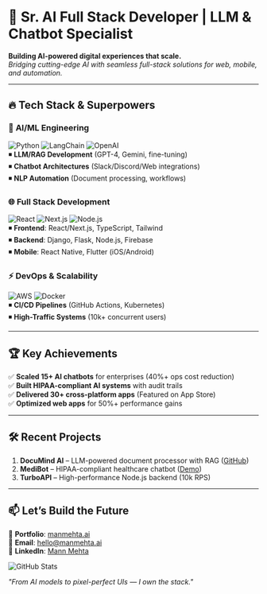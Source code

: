 # 🚀 Sr. AI Full Stack Developer | LLM & Chatbot Specialist 

**Building AI-powered digital experiences that scale.**  
*Bridging cutting-edge AI with seamless full-stack solutions for web, mobile, and automation.*

---

## 🔥 **Tech Stack & Superpowers**  

### 🤖 **AI/ML Engineering**  
![Python](https://img.shields.io/badge/Python-3776AB?style=flat&logo=python&logoColor=white)
![LangChain](https://img.shields.io/badge/LangChain-00ADD8?style=flat&logo=python&logoColor=white)
![OpenAI](https://img.shields.io/badge/OpenAI-412991?style=flat&logo=openai&logoColor=white)  
◾ **LLM/RAG Development** (GPT-4, Gemini, fine-tuning)  
◾ **Chatbot Architectures** (Slack/Discord/Web integrations)  
◾ **NLP Automation** (Document processing, workflows)  

### 🌐 **Full Stack Development**  
![React](https://img.shields.io/badge/React-61DAFB?style=flat&logo=react&logoColor=black)
![Next.js](https://img.shields.io/badge/Next.js-000000?style=flat&logo=nextdotjs&logoColor=white)
![Node.js](https://img.shields.io/badge/Node.js-339933?style=flat&logo=nodedotjs&logoColor=white)  
◾ **Frontend**: React/Next.js, TypeScript, Tailwind  
◾ **Backend**: Django, Flask, Node.js, Firebase  
◾ **Mobile**: React Native, Flutter (iOS/Android)  

### ⚡ **DevOps & Scalability**  
![AWS](https://img.shields.io/badge/AWS-232F3E?style=flat&logo=amazonaws&logoColor=white)
![Docker](https://img.shields.io/badge/Docker-2496ED?style=flat&logo=docker&logoColor=white)  
◾ **CI/CD Pipelines** (GitHub Actions, Kubernetes)  
◾ **High-Traffic Systems** (10k+ concurrent users)  

---

## 🏆 **Key Achievements**  
✅ **Scaled 15+ AI chatbots** for enterprises (40%+ ops cost reduction)  
✅ **Built HIPAA-compliant AI systems** with audit trails  
✅ **Delivered 30+ cross-platform apps** (Featured on App Store)  
✅ **Optimized web apps** for 50%+ performance gains  

---

## 🛠️ **Recent Projects**  
1. **DocuMind AI** – LLM-powered document processor with RAG ([GitHub](#))  
2. **MediBot** – HIPAA-compliant healthcare chatbot ([Demo](#))  
3. **TurboAPI** – High-performance Node.js backend (10k RPS)  

---

## 📫 **Let’s Build the Future**  
🔗 **Portfolio**: [manmehta.ai](#)  
📧 **Email**: hello@manmehta.ai  
💼 **LinkedIn**: [Mann Mehta](#)  

![GitHub Stats](https://github-readme-stats.vercel.app/api?username=yourusername&show_icons=true&theme=radical)  

*"From AI models to pixel-perfect UIs — I own the stack."*  
